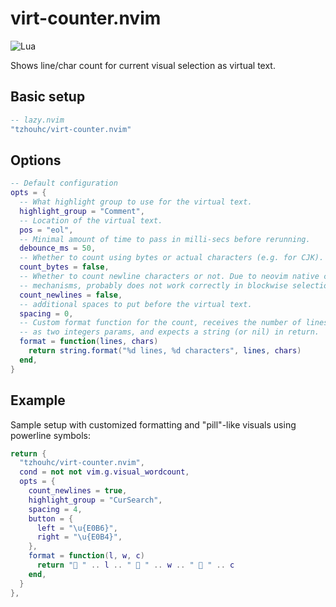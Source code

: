 # virt-counter.nvim

![Lua](https://img.shields.io/badge/Made%20with%20Lua-blueviolet.svg?style=for-the-badge&logo=lua)

Shows line/char count for current visual selection as virtual text.

## Basic setup

```lua
-- lazy.nvim
"tzhouhc/virt-counter.nvim"
```

## Options

```lua
-- Default configuration
opts = {
  -- What highlight group to use for the virtual text.
  highlight_group = "Comment",
  -- Location of the virtual text.
  pos = "eol",
  -- Minimal amount of time to pass in milli-secs before rerunning.
  debounce_ms = 50,
  -- Whether to count using bytes or actual characters (e.g. for CJK).
  count_bytes = false,
  -- Whether to count newline characters or not. Due to neovim native counting
  -- mechanisms, probably does not work correctly in blockwise selection.
  count_newlines = false,
  -- additional spaces to put before the virtual text.
  spacing = 0,
  -- Custom format function for the count, receives the number of lines and chars
  -- as two integers params, and expects a string (or nil) in return.
  format = function(lines, chars)
    return string.format("%d lines, %d characters", lines, chars)
  end,
}
```

## Example

Sample setup with customized formatting and "pill"-like visuals using powerline
symbols:

```lua
return {
  "tzhouhc/virt-counter.nvim",
  cond = not not vim.g.visual_wordcount,
  opts = {
    count_newlines = true,
    highlight_group = "CurSearch",
    spacing = 4,
    button = {
      left = "\u{E0B6}",
      right = "\u{E0B4}",
    },
    format = function(l, w, c)
      return "󰈚 " .. l .. " 󰬞 " .. w .. " 󰬊 " .. c
    end,
  }
},
```
